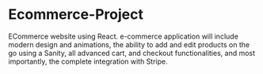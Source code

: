 # Ecommerce-Project
 ECommerce website using React. e-commerce application will include modern design and animations, the ability to add and edit products on the go using a Sanity, all advanced cart, and checkout functionalities, and most importantly, the complete integration with Stripe.
